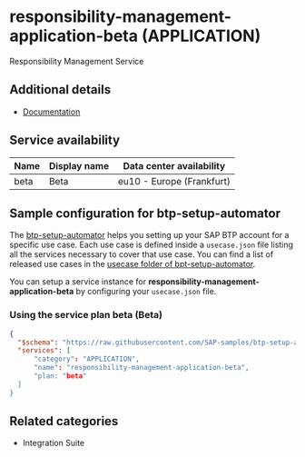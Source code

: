 # responsibility-management-application-beta (APPLICATION)

Responsibility Management Service

## Additional details
- [Documentation](https://help.sap.com/viewer/product/DRAFT/RESPONSIBILITY_MANAGEMENT/1.0/en-US)

## Service availability

| Name | Display name | Data center availability  |
|------|----------------|---------------------------|
|  beta  |  Beta  | eu10 - Europe (Frankfurt)  |

## Sample configuration for btp-setup-automator

The [btp-setup-automator](https://github.com/SAP-samples/btp-setup-automator) helps you setting up your SAP BTP account for a specific use case. Each use case is defined inside a `usecase.json` file listing all the services necessary to cover that use case. You can find a list of released use cases in the [usecase folder of bpt-setup-automator](https://github.com/SAP-samples/btp-setup-automator/tree/main/usecases).

You can setup a service instance for **responsibility-management-application-beta** by configuring your `usecase.json` file.

### Using the service plan **beta** (Beta)

```json
{
  "$schema": "https://raw.githubusercontent.com/SAP-samples/btp-setup-automator/main/libs/btpsa-usecase.json",
  "services": [
      "category": "APPLICATION",
      "name": "responsibility-management-application-beta",
      "plan: "beta"
  ]
}
```


## Related categories
- Integration Suite